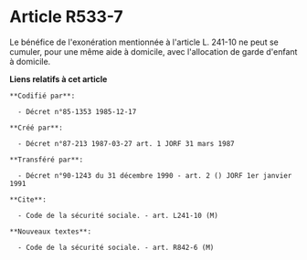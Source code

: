 # Article R533-7

Le bénéfice de l'exonération mentionnée à l'article L. 241-10 ne peut se cumuler, pour une même aide à domicile, avec
l'allocation de garde d'enfant à domicile.

**Liens relatifs à cet article**

	**Codifié par**:

	  - Décret n°85-1353 1985-12-17

	**Créé par**:

	  - Décret n°87-213 1987-03-27 art. 1 JORF 31 mars 1987

	**Transféré par**:

	  - Décret n°90-1243 du 31 décembre 1990 - art. 2 () JORF 1er janvier 1991

	**Cite**:

	  - Code de la sécurité sociale. - art. L241-10 (M)

	**Nouveaux textes**:

	  - Code de la sécurité sociale. - art. R842-6 (M)
